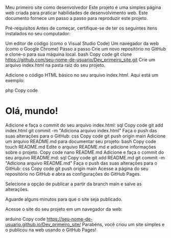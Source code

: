Meu primeiro site como desenvolvedor
Este projeto é uma simples página web criada para praticar habilidades de desenvolvimento web. Este documento fornece um passo a passo para reproduzir este projeto.

Pré-requisitos
Antes de começar, certifique-se de ter os seguintes itens instalados no seu computador:

Um editor de código (como o Visual Studio Code)
Um navegador da web (como o Google Chrome)
Passo a passo
Crie um novo repositório no GitHub e clone-o para sua máquina local.
bash
Copy code
git clone https://github.com/seu-nome-de-usuario/Dev_primeiro_site.git
Crie um arquivo index.html na pasta raiz do seu projeto.

Adicione o código HTML básico no seu arquivo index.html. Aqui está um exemplo:

php
Copy code
<!DOCTYPE html>
<html>
  <head>
    <title>Meu primeiro site</title>
  </head>
  <body>
    <h1>Olá, mundo!</h1>
  </body>
</html>
Adicione e faça o commit do seu arquivo index.html:
sql
Copy code
git add index.html
git commit -m "Adiciona arquivo index.html"
Faça o push das suas alterações para o GitHub:
css
Copy code
git push origin main
Adicione um arquivo README.md para documentar seu projeto:
bash
Copy code
touch README.md
Edite o arquivo README.md e adicione informações sobre o projeto.
Copy code
nano README.md
Adicione e faça o commit do seu arquivo README.md:
sql
Copy code
git add README.md
git commit -m "Adiciona arquivo README.md"
Faça o push das suas alterações para o GitHub:
css
Copy code
git push origin main
Acesse a página do seu repositório no GitHub e abra as configurações do GitHub Pages.

Selecione a opção de publicar a partir da branch main e salve as alterações.

Aguarde alguns minutos para que o site seja publicado.

Acesse o site do seu projeto em um navegador da web:

arduino
Copy code
https://seu-nome-de-usuario.github.io/Dev_primeiro_site/
Parabéns, você criou um site simples e o publicou na web usando o GitHub Pages!
